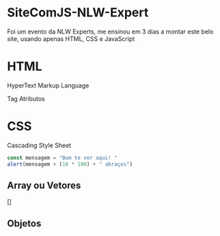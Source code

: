 # SiteComJS-NLW-Expert
Foi um evento da NLW Experts, me ensinou em 3 dias a montar este belo site, usando apenas HTML, CSS e JavaScript


# HTML
HyperText Markup Language

Tag
Atributos

# CSS
Cascading Style Sheet



```js
const mensagem = "Bom te ver aqui! "
alert(mensagem + (10 * 100) + " abraços")
```

## Array ou Vetores
[]

## Objetos
